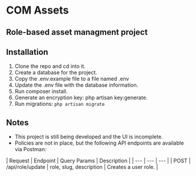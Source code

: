 # COM Assets

## Role-based asset managment project



## Installation

1. Clone the repo and cd into it.
2. Create a database for the project.
3. Copy the .env.example file to a file named .env
4. Update the .env file with the database information.
5. Run composer install.
6. Generate an encryption key: php artisan key:generate.
7. Run migrations: ```php artisan migrate```

## Notes

* This project is still being developed and the UI is incomplete. 
* Policies are not in place, but the following API endpoints are available via Postman:

| Request | Endpoint |	Query Params | Description |
| --- | --- | --- |
| POST | /api/role/update | role, slug, description | Creates a user role. |



